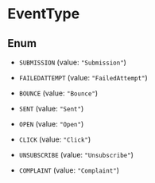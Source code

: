 

# EventType

## Enum


* `SUBMISSION` (value: `"Submission"`)

* `FAILEDATTEMPT` (value: `"FailedAttempt"`)

* `BOUNCE` (value: `"Bounce"`)

* `SENT` (value: `"Sent"`)

* `OPEN` (value: `"Open"`)

* `CLICK` (value: `"Click"`)

* `UNSUBSCRIBE` (value: `"Unsubscribe"`)

* `COMPLAINT` (value: `"Complaint"`)



